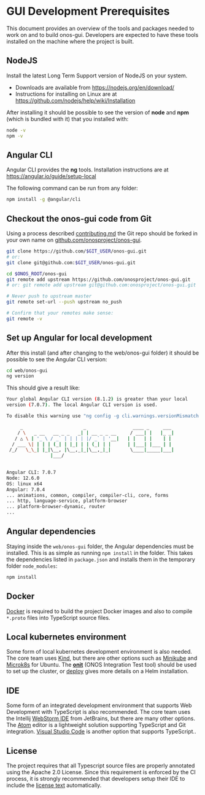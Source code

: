 # GUI Development Prerequisites
This document provides an overview of the tools and packages needed to work on and to build onos-gui.
Developers are expected to have these tools installed on the machine where the project is built.

## NodeJS
Install the latest Long Term Support version of NodeJS on your system.

* Downloads are available from <https://nodejs.org/en/download/>
* Instructions for installing on Linux are at <https://github.com/nodejs/help/wiki/Installation>

After installing it should be possible to see the version of **node** and **npm**
(which is bundled with it) that you installed with:
```bash
node -v
npm -v
```

## Angular CLI
Angular CLI provides the **ng** tools. Installation instructions are at
<https://angular.io/guide/setup-local>

The following command can be run from any folder:
```bash
npm install -g @angular/cli
```

## Checkout the onos-gui code from Git
Using a process described [contributing.md](../../developers/contributing.md)
the Git repo should be forked in your own name on 
[github.com/onosproject/onos-gui](https://github.com/onosproject/onos-gui).

```bash
git clone https://github.com/$GIT_USER/onos-gui.git
# or: 
git clone git@github.com:$GIT_USER/onos-gui.git
```

```bash
cd $ONOS_ROOT/onos-gui
git remote add upstream https://github.com/onosproject/onos-gui.git
# or: git remote add upstream git@github.com:onosproject/onos-gui.git

# Never push to upstream master
git remote set-url --push upstream no_push

# Confirm that your remotes make sense:
git remote -v
```

## Set up Angular for local development
After this install (and after changing to the web/onos-gui folder) it should be
possible to see the Angular CLI version:
```bash
cd web/onos-gui
ng version
```
This should give a result like:

```bash
Your global Angular CLI version (8.1.2) is greater than your local
version (7.0.7). The local Angular CLI version is used.

To disable this warning use "ng config -g cli.warnings.versionMismatch false".

     _                      _                 ____ _     ___
    / \   _ __   __ _ _   _| | __ _ _ __     / ___| |   |_ _|
   / △ \ | '_ \ / _` | | | | |/ _` | '__|   | |   | |    | |
  / ___ \| | | | (_| | |_| | | (_| | |      | |___| |___ | |
 /_/   \_\_| |_|\__, |\__,_|_|\__,_|_|       \____|_____|___|
                |___/
    

Angular CLI: 7.0.7
Node: 12.6.0
OS: linux x64
Angular: 7.0.4
... animations, common, compiler, compiler-cli, core, forms
... http, language-service, platform-browser
... platform-browser-dynamic, router
...
``` 

## Angular dependencies
Staying inside the `web/onos-gui` folder, the Angular dependencies must be installed.
This is as simple as running `npm install` in the folder. This takes the dependencies
listed in `package.json` and installs them in the temporary folder `node_modules`:
```bash
npm install
```

## Docker
[Docker] is required to build the project Docker images and also to compile `*.proto` files into TypeScript source files.

## Local kubernetes environment
Some form of local kubernetes development environment is also needed.
The core team uses [Kind], but there are other options such as [Minikube] and [Microk8s] for Ubuntu.
The **[onit]** (ONOS Integration Test tool) should be used to set up the cluster,
or [deploy] gives more details on a Helm installation.

## IDE
Some form of an integrated development environment that supports Web Development
with TypeScript is also recommended. The core team uses the Intellij
[WebStorm IDE] from JetBrains, but there are many other options.
The [Atom] editor is a lightweight solution supporting TypeScript and Git integration.
[Visual Studio Code] is another option that supports TypeScript..

## License
The project requires that all Typescript source files are properly annotated using the Apache 2.0 License.
Since this requirement is enforced by the CI process, it is strongly recommended that developers
setup their IDE to include the [license text](https://github.com/onosproject/onos-gui/blob/master/build/licensing/boilerplate.ts.txt)
automatically.

[Docker]: https://docs.docker.com/install/
[Kind]: https://github.com/kubernetes-sigs/kind
[Minikube]: https://kubernetes.io/docs/tasks/tools/install-minikube/
[MicroK8s]: https://microk8s.io/

[WebStorm IDE]: https://www.jetbrains.com/webstorm/
[Atom]: https://atom.io/
[Visual Studio Code]: https://code.visualstudio.com

[onit]: ../../onos-test/docs/setup.md
[deploy]: ../../onos-config/docs/deployment.md

